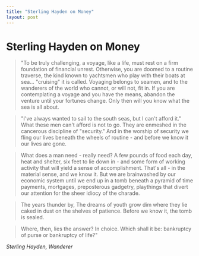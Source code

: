 ```yaml
---
title: "Sterling Hayden on Money"
layout: post 
---
```



# Sterling Hayden on Money

>"To be truly challenging, a voyage, like a life, must rest on a firm foundation of financial unrest. Otherwise, you are doomed to a routine traverse, the kind known to yachtsmen who play with their boats at sea... "cruising" it is called. Voyaging belongs to seamen, and to the wanderers of the world who cannot, or will not, fit in. If you are contemplating a voyage and you have the means, abandon the venture until your fortunes change. Only then will you know what the sea is all about.

>"I've always wanted to sail to the south seas, but I can't afford it." What these men can't afford is not to go. They are enmeshed in the cancerous discipline of "security." And in the worship of security we fling our lives beneath the wheels of routine - and before we know it our lives are gone.

>What does a man need - really need? A few pounds of food each day, heat and shelter, six feet to lie down in - and some form of working activity that will yield a sense of accomplishment. That's all - in the material sense, and we know it. But we are brainwashed by our economic system until we end up in a tomb beneath a pyramid of time payments, mortgages, preposterous gadgetry, playthings that divert our attention for the sheer idiocy of the charade.

>The years thunder by, The dreams of youth grow dim where they lie caked in dust on the shelves of patience. Before we know it, the tomb is sealed.

>Where, then, lies the answer? In choice. Which shall it be: bankruptcy of purse or bankruptcy of life?"

*Sterling Hayden, Wanderer*
